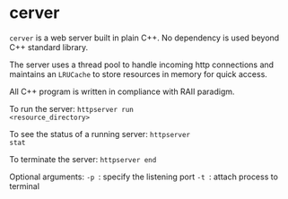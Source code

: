 # cerver

<code>cerver</code> is a web server built in plain C++. No dependency is used beyond C++ standard library.

The server uses a thread pool to handle incoming http connections and maintains an <code>LRUCache</code> to store resources in memory for quick access.

All C++ program is written in compliance with RAII paradigm.

To run the server:
<code>httpserver run <resource_directory></code>

To see the status of a running server:
<code>httpserver stat</code>

To terminate the server:
<code>httpserver end</code>

Optional arguments:
<code>-p <port></code>: specify the listening port
<code>-t <port></code>: attach process to terminal
